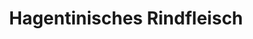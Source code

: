 ---
title: "Hagentinisches Rindfleisch"
url: /regis-breitingen/hagentinisches-rindfleisch/
shop: Metzgerei
---